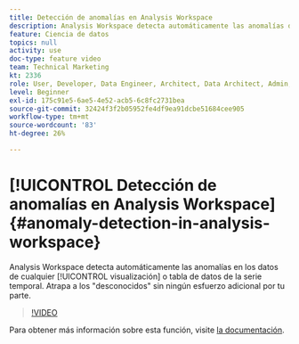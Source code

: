 ```yaml
---
title: Detección de anomalías en Analysis Workspace
description: Analysis Workspace detecta automáticamente las anomalías de los datos de cualquier visualización de series temporales o tabla de datos. Atrapa a los "desconocidos" sin ningún esfuerzo adicional por tu parte.
feature: Ciencia de datos
topics: null
activity: use
doc-type: feature video
team: Technical Marketing
kt: 2336
role: User, Developer, Data Engineer, Architect, Data Architect, Admin, Leader
level: Beginner
exl-id: 175c91e5-6ae5-4e52-acb5-6c8fc2731bea
source-git-commit: 32424f3f2b05952fe4df9ea91dcbe51684cee905
workflow-type: tm+mt
source-wordcount: '83'
ht-degree: 26%

---
```


# [!UICONTROL Detección de anomalías en Analysis Workspace] {#anomaly-detection-in-analysis-workspace}

Analysis Workspace detecta automáticamente las anomalías en los datos de cualquier [!UICONTROL visualización] o tabla de datos de la serie temporal. Atrapa a los &quot;desconocidos&quot; sin ningún esfuerzo adicional por tu parte.

>[!VIDEO](https://video.tv.adobe.com/v/25444/?quality=12)

Para obtener más información sobre esta función, visite [la documentación](https://marketing.adobe.com/resources/help/es_ES/analytics/analysis-workspace/anomaly_detection.html).
